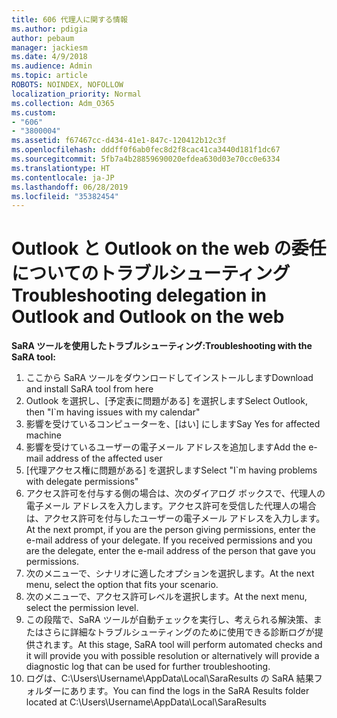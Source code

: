 ```yaml
---
title: 606 代理人に関する情報
ms.author: pdigia
author: pebaum
manager: jackiesm
ms.date: 4/9/2018
ms.audience: Admin
ms.topic: article
ROBOTS: NOINDEX, NOFOLLOW
localization_priority: Normal
ms.collection: Adm_O365
ms.custom:
- "606"
- "3800004"
ms.assetid: f67467cc-d434-41e1-847c-120412b12c3f
ms.openlocfilehash: dddff0f6ab0fec8d2f8cac41ca3440d181f1dc67
ms.sourcegitcommit: 5fb7a4b28859690020efdea630d03e70cc0e6334
ms.translationtype: HT
ms.contentlocale: ja-JP
ms.lasthandoff: 06/28/2019
ms.locfileid: "35382454"
---
```

# <a name="troubleshooting-delegation-in-outlook-and-outlook-on-the-web"></a><span data-ttu-id="67c1c-102">Outlook と Outlook on the web の委任についてのトラブルシューティング</span><span class="sxs-lookup"><span data-stu-id="67c1c-102">Troubleshooting delegation in Outlook and Outlook on the web</span></span>

<span data-ttu-id="67c1c-103">**SaRA ツールを使用したトラブルシューティング:**</span><span class="sxs-lookup"><span data-stu-id="67c1c-103">**Troubleshooting with the SaRA tool:**</span></span>

1. <span data-ttu-id="67c1c-104">ここから SaRA ツールをダウンロードしてインストールします</span><span class="sxs-lookup"><span data-stu-id="67c1c-104">Download and install SaRA tool from here</span></span>
1. <span data-ttu-id="67c1c-105">Outlook を選択し、[予定表に問題がある] を選択します</span><span class="sxs-lookup"><span data-stu-id="67c1c-105">Select Outlook, then "I\`m having issues with my calendar"</span></span>
1. <span data-ttu-id="67c1c-106">影響を受けているコンピューターを、[はい] にします</span><span class="sxs-lookup"><span data-stu-id="67c1c-106">Say Yes for affected machine</span></span>
1. <span data-ttu-id="67c1c-107">影響を受けているユーザーの電子メール アドレスを追加します</span><span class="sxs-lookup"><span data-stu-id="67c1c-107">Add the e-mail address of the affected user</span></span>
1. <span data-ttu-id="67c1c-108">[代理アクセス権に問題がある] を選択します</span><span class="sxs-lookup"><span data-stu-id="67c1c-108">Select "I\`m having problems with delegate permissions"</span></span>
1. <span data-ttu-id="67c1c-p101">アクセス許可を付与する側の場合は、次のダイアログ ボックスで、代理人の電子メール アドレスを入力します。アクセス許可を受信した代理人の場合は、アクセス許可を付与したユーザーの電子メール アドレスを入力します。</span><span class="sxs-lookup"><span data-stu-id="67c1c-p101">At the next prompt, if you are the person giving permissions, enter the e-mail address of your delegate. If you received permissions and you are the delegate, enter the e-mail address of the person that gave you permissions.</span></span>
1. <span data-ttu-id="67c1c-111">次のメニューで、シナリオに適したオプションを選択します。</span><span class="sxs-lookup"><span data-stu-id="67c1c-111">At the next menu, select the option that fits your scenario.</span></span>
1. <span data-ttu-id="67c1c-112">次のメニューで、アクセス許可レベルを選択します。</span><span class="sxs-lookup"><span data-stu-id="67c1c-112">At the next menu, select the permission level.</span></span>
1. <span data-ttu-id="67c1c-113">この段階で、SaRA ツールが自動チェックを実行し、考えられる解決策、またはさらに詳細なトラブルシューティングのために使用できる診断ログが提供されます。</span><span class="sxs-lookup"><span data-stu-id="67c1c-113">At this stage, SaRA tool will perform automated checks and it will provide you with possible resolution or alternatively will provide a diagnostic log that can be used for further troubleshooting.</span></span>
1. <span data-ttu-id="67c1c-114">ログは、C:\Users\Username\AppData\Local\SaraResults の SaRA 結果フォルダーにあります。</span><span class="sxs-lookup"><span data-stu-id="67c1c-114">You can find the logs in the SaRA Results folder located at C:\Users\Username\AppData\Local\SaraResults</span></span>
